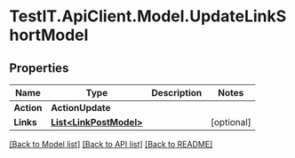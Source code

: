 # TestIT.ApiClient.Model.UpdateLinkShortModel

## Properties

Name | Type | Description | Notes
------------ | ------------- | ------------- | -------------
**Action** | **ActionUpdate** |  | 
**Links** | [**List&lt;LinkPostModel&gt;**](LinkPostModel.md) |  | [optional] 

[[Back to Model list]](../README.md#documentation-for-models) [[Back to API list]](../README.md#documentation-for-api-endpoints) [[Back to README]](../README.md)

